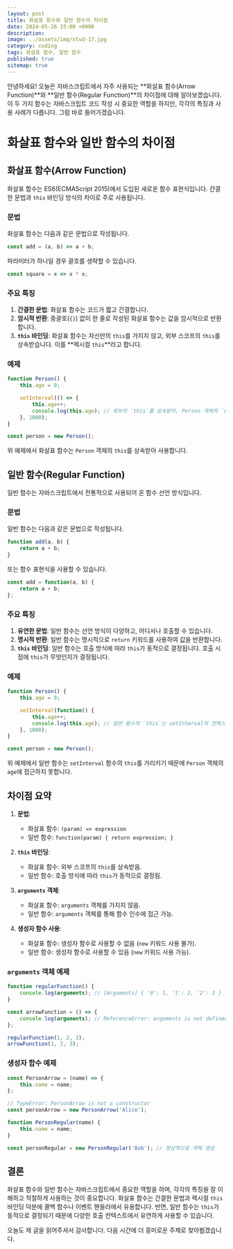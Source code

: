 ```yaml
---
layout: post
title: 화살표 함수와 일반 함수의 차이점
date: 2024-05-26 15:00 +0900
description: 
image: ../assets/img/stud-17.jpg
category: coding
tags: 화살표 함수, 일반 함수
published: true
sitemap: true
---
```


안녕하세요! 오늘은 자바스크립트에서 자주 사용되는 **화살표 함수(Arrow Function)**와 **일반 함수(Regular Function)**의 차이점에 대해 알아보겠습니다. 이 두 가지 함수는 자바스크립트 코드 작성 시 중요한 역할을 하지만, 각각의 특징과 사용 사례가 다릅니다. 그럼 바로 들어가겠습니다.

# 화살표 함수와 일반 함수의 차이점

## 화살표 함수(Arrow Function)

화살표 함수는 ES6(ECMAScript 2015)에서 도입된 새로운 함수 표현식입니다. 간결한 문법과 `this` 바인딩 방식의 차이로 주로 사용됩니다.

### 문법

화살표 함수는 다음과 같은 문법으로 작성됩니다.

```javascript
const add = (a, b) => a + b;
```

파라미터가 하나일 경우 괄호를 생략할 수 있습니다.

```javascript
const square = x => x * x;
```

### 주요 특징

1. **간결한 문법**: 화살표 함수는 코드가 짧고 간결합니다.
2. **암시적 반환**: 중괄호(`{}`) 없이 한 줄로 작성된 화살표 함수는 값을 암시적으로 반환합니다.
3. **`this` 바인딩**: 화살표 함수는 자신만의 `this`를 가지지 않고, 외부 스코프의 `this`를 상속받습니다. 이를 **렉시컬 `this`**라고 합니다.

### 예제

```javascript
function Person() {
    this.age = 0;

    setInterval(() => {
        this.age++;
        console.log(this.age); // 외부의 `this`를 상속받아, Person 객체의 `age`에 접근
    }, 1000);
}

const person = new Person();
```

위 예제에서 화살표 함수는 `Person` 객체의 `this`를 상속받아 사용합니다.

## 일반 함수(Regular Function)

일반 함수는 자바스크립트에서 전통적으로 사용되어 온 함수 선언 방식입니다.

### 문법

일반 함수는 다음과 같은 문법으로 작성됩니다.

```javascript
function add(a, b) {
    return a + b;
}
```

또는 함수 표현식을 사용할 수 있습니다.

```javascript
const add = function(a, b) {
    return a + b;
};
```

### 주요 특징

1. **유연한 문법**: 일반 함수는 선언 방식이 다양하고, 어디서나 호출할 수 있습니다.
2. **명시적 반환**: 일반 함수는 명시적으로 `return` 키워드를 사용하여 값을 반환합니다.
3. **`this` 바인딩**: 일반 함수는 호출 방식에 따라 `this`가 동적으로 결정됩니다. 호출 시점에 `this`가 무엇인지가 결정됩니다.

### 예제

```javascript
function Person() {
    this.age = 0;

    setInterval(function() {
        this.age++;
        console.log(this.age); // 일반 함수의 `this`는 setInterval의 컨텍스트를 가리킴
    }, 1000);
}

const person = new Person();
```

위 예제에서 일반 함수는 `setInterval` 함수의 `this`를 가리키기 때문에 `Person` 객체의 `age`에 접근하지 못합니다.

## 차이점 요약

1. **문법**:
    - 화살표 함수: `(param) => expression`
    - 일반 함수: `function(param) { return expression; }`

2. **`this` 바인딩**:
    - 화살표 함수: 외부 스코프의 `this`를 상속받음.
    - 일반 함수: 호출 방식에 따라 `this`가 동적으로 결정됨.

3. **`arguments` 객체**:
    - 화살표 함수: `arguments` 객체를 가지지 않음.
    - 일반 함수: `arguments` 객체를 통해 함수 인수에 접근 가능.

4. **생성자 함수 사용**:
    - 화살표 함수: 생성자 함수로 사용할 수 없음 (`new` 키워드 사용 불가).
    - 일반 함수: 생성자 함수로 사용할 수 있음 (`new` 키워드 사용 가능).

### `arguments` 객체 예제

```javascript
function regularFunction() {
    console.log(arguments); // [Arguments] { '0': 1, '1': 2, '2': 3 }
}

const arrowFunction = () => {
    console.log(arguments); // ReferenceError: arguments is not defined
};

regularFunction(1, 2, 3);
arrowFunction(1, 2, 3);
```

### 생성자 함수 예제

```javascript
const PersonArrow = (name) => {
    this.name = name;
};

// TypeError: PersonArrow is not a constructor
const personArrow = new PersonArrow('Alice');

function PersonRegular(name) {
    this.name = name;
}

const personRegular = new PersonRegular('Bob'); // 정상적으로 객체 생성
```

## 결론

화살표 함수와 일반 함수는 자바스크립트에서 중요한 역할을 하며, 각각의 특징을 잘 이해하고 적절하게 사용하는 것이 중요합니다. 화살표 함수는 간결한 문법과 렉시컬 `this` 바인딩 덕분에 콜백 함수나 이벤트 핸들러에서 유용합니다. 반면, 일반 함수는 `this`가 동적으로 결정되기 때문에 다양한 호출 컨텍스트에서 유연하게 사용할 수 있습니다.

오늘도 제 글을 읽어주셔서 감사합니다. 다음 시간에 더 흥미로운 주제로 찾아뵙겠습니다.